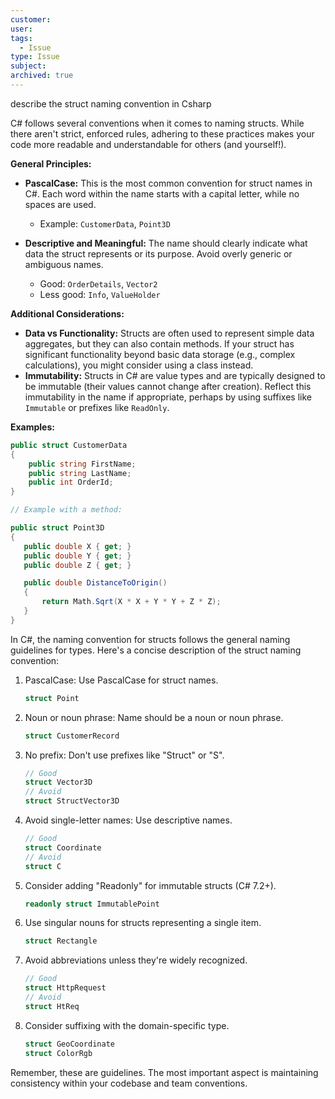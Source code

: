 ```yaml
---
customer: 
user: 
tags:
  - Issue
type: Issue
subject: 
archived: true
---
```

describe the struct naming convention in Csharp

C# follows several conventions when it comes to naming structs. While there aren't strict, enforced rules, adhering to these practices makes your code more readable and understandable for others (and yourself!).

**General Principles:**

* **PascalCase:** This is the most common convention for struct names in C#. Each word within the name starts with a capital letter, while no spaces are used.
    * Example: `CustomerData`, `Point3D`

* **Descriptive and Meaningful:** The name should clearly indicate what data the struct represents or its purpose. Avoid overly generic or ambiguous names.
    * Good: `OrderDetails`, `Vector2` 
    * Less good: `Info`, `ValueHolder`

**Additional Considerations:**

* **Data vs Functionality:** Structs are often used to represent simple data aggregates, but they can also contain methods. If your struct has significant functionality beyond basic data storage (e.g., complex calculations), you might consider using a class instead.
* **Immutability:**  Structs in C# are value types and are typically designed to be immutable (their values cannot change after creation). Reflect this immutability in the name if appropriate, perhaps by using suffixes like `Immutable` or prefixes like `ReadOnly`.

**Examples:**

```csharp
public struct CustomerData 
{
    public string FirstName;
    public string LastName;
    public int OrderId;
}

// Example with a method:

public struct Point3D 
{ 
   public double X { get; } 
   public double Y { get; } 
   public double Z { get; }

   public double DistanceToOrigin() 
   {
       return Math.Sqrt(X * X + Y * Y + Z * Z);
   } 
}

```


In C#, the naming convention for structs follows the general naming guidelines for types. Here's a concise description of the struct naming convention:

1. PascalCase: Use PascalCase for struct names.
   ```csharp
   struct Point
   ```

2. Noun or noun phrase: Name should be a noun or noun phrase.
   ```csharp
   struct CustomerRecord
   ```

3. No prefix: Don't use prefixes like "Struct" or "S".
   ```csharp
   // Good
   struct Vector3D
   // Avoid
   struct StructVector3D
   ```

4. Avoid single-letter names: Use descriptive names.
   ```csharp
   // Good
   struct Coordinate
   // Avoid
   struct C
   ```

5. Consider adding "Readonly" for immutable structs (C# 7.2+).
   ```csharp
   readonly struct ImmutablePoint
   ```

6. Use singular nouns for structs representing a single item.
   ```csharp
   struct Rectangle
   ```

7. Avoid abbreviations unless they're widely recognized.
   ```csharp
   // Good
   struct HttpRequest
   // Avoid
   struct HtReq
   ```

8. Consider suffixing with the domain-specific type.
   ```csharp
   struct GeoCoordinate
   struct ColorRgb
   ```

Remember, these are guidelines. The most important aspect is maintaining consistency within your codebase and team conventions.


